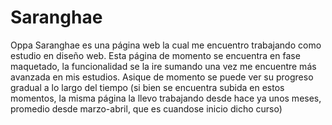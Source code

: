 # Saranghae
Oppa Saranghae es una página web la cual me encuentro trabajando como estudio en diseño web.
Esta página de momento se encuentra en fase maquetado, la funcionalidad se la ire sumando una vez me encuentre más avanzada en mis estudios.
Asique de momento se puede ver su progreso gradual a lo largo del tiempo (si bien se encuentra subida en estos momentos, la misma página
la llevo trabajando desde hace ya unos meses, promedio desde marzo-abril, que es cuandose inicio dicho curso)

